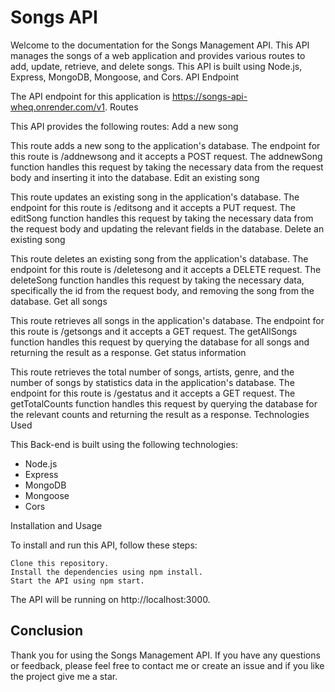 # Songs API 

Welcome to the documentation for the Songs Management API. This API manages the songs of a web application and provides various routes to add, update, retrieve, and delete songs. This API is built using Node.js, Express, MongoDB, Mongoose, and Cors.
API Endpoint

The API endpoint for this application is https://songs-api-wheq.onrender.com/v1.
Routes

This API provides the following routes:
Add a new song

This route adds a new song to the application's database. The endpoint for this route is /addnewsong and it accepts a POST request. The addnewSong function handles this request by taking the necessary data from the request body and inserting it into the database.
Edit an existing song

This route updates an existing song in the application's database. The endpoint for this route is /editsong and it accepts a PUT request. The editSong function handles this request by taking the necessary data from the request body and updating the relevant fields in the database.
Delete an existing song

This route deletes an existing song from the application's database. The endpoint for this route is /deletesong and it accepts a DELETE request. The deleteSong function handles this request by taking the necessary data, specifically the id from the request body, and removing the song from the database.
Get all songs

This route retrieves all songs in the application's database. The endpoint for this route is /getsongs and it accepts a GET request. The getAllSongs function handles this request by querying the database for all songs and returning the result as a response.
Get status information

This route retrieves the total number of songs, artists, genre, and the number of songs by statistics data in the application's database. The endpoint for this route is /gestatus and it accepts a GET request. The getTotalCounts function handles this request by querying the database for the relevant counts and returning the result as a response.
Technologies Used

This Back-end is built using the following technologies:

  -  Node.js
 -    Express
  -  MongoDB
   - Mongoose
   - Cors

Installation and Usage

To install and run this API, follow these steps:

    Clone this repository.
    Install the dependencies using npm install.
    Start the API using npm start.

The API will be running on http://localhost:3000.
## Conclusion

Thank you for using the Songs Management API. If you have any questions or feedback, please feel free to contact me or create an issue and if you like the project give me a star.
